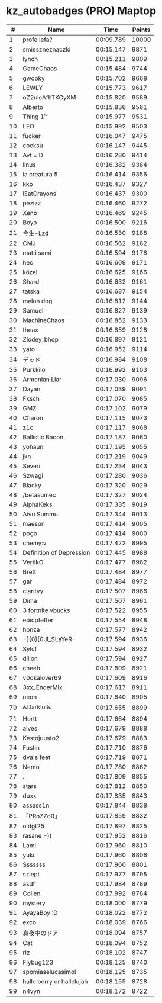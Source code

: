 # kz_autobadges (PRO) Maptop

|  # | Name | Time | Points |
|-------------- | -------------- | -------------- | -------------- | 
| 1 | profe lefa? | 00:09.789 | 10000 | 
| 2 | smieszneznaczki | 00:15.147 | 9871 | 
| 3 | lynch | 00:15.211 | 9809 | 
| 4 | GameChaos | 00:15.484 | 9744 | 
| 5 | gwooky | 00:15.702 | 9668 | 
| 6 | LEWLY | 00:15.773 | 9617 | 
| 7 | oZ2ulcAfhTKCyXM | 00:15.820 | 9589 | 
| 8 | Alberto | 00:15.836 | 9561 | 
| 9 | Thing 1™ | 00:15.977 | 9531 | 
| 10 | LEO | 00:15.992 | 9503 | 
| 11 | fucker | 00:16.047 | 9475 | 
| 12 | cocksu | 00:16.147 | 9445 | 
| 13 | Avt = D | 00:16.280 | 9414 | 
| 14 | linus | 00:16.382 | 9384 | 
| 15 | la creatura 5 | 00:16.414 | 9356 | 
| 16 | kkb | 00:16.437 | 9327 | 
| 17 | iEatCrayons | 00:16.437 | 9300 | 
| 18 | pezizz | 00:16.460 | 9272 | 
| 19 | Xeno | 00:16.469 | 9245 | 
| 20 | Boyo | 00:16.500 | 9216 | 
| 21 | 今生-Lzd | 00:16.530 | 9188 | 
| 22 | CMJ | 00:16.562 | 9182 | 
| 23 | matti sami | 00:16.594 | 9176 | 
| 24 | hec | 00:16.609 | 9171 | 
| 25 | közel | 00:16.625 | 9166 | 
| 26 | Shard | 00:16.632 | 9161 | 
| 27 | tatska | 00:16.687 | 9154 | 
| 28 | melon dog | 00:16.812 | 9144 | 
| 29 | Samuel | 00:16.827 | 9139 | 
| 30 | MachineChaos | 00:16.852 | 9133 | 
| 31 | theax | 00:16.859 | 9128 | 
| 32 | Zlodey_bhop | 00:16.897 | 9121 | 
| 33 | yato | 00:16.952 | 9114 | 
| 34 | デッド | 00:16.984 | 9108 | 
| 35 | Purkkilo | 00:16.992 | 9103 | 
| 36 | Armenian Liar | 00:17.030 | 9096 | 
| 37 | Dayan | 00:17.039 | 9091 | 
| 38 | Fksch | 00:17.070 | 9085 | 
| 39 | GMZ | 00:17.102 | 9079 | 
| 40 | Charon | 00:17.115 | 9073 | 
| 41 | z1c | 00:17.117 | 9068 | 
| 42 | Ballistic Bacon | 00:17.187 | 9060 | 
| 43 | yohaun | 00:17.195 | 9055 | 
| 44 | jkn | 00:17.219 | 9049 | 
| 45 | Severi | 00:17.234 | 9043 | 
| 46 | Szwagi | 00:17.280 | 9036 | 
| 47 | Blacky | 00:17.320 | 9029 | 
| 48 | /betasumec | 00:17.327 | 9024 | 
| 49 | AlphaKeks | 00:17.335 | 9019 | 
| 50 | Aivu Summu | 00:17.344 | 9013 | 
| 51 | maeson | 00:17.414 | 9005 | 
| 52 | pogo | 00:17.414 | 9000 | 
| 53 | chemy:v | 00:17.422 | 8995 | 
| 54 | Definition of Depression | 00:17.445 | 8988 | 
| 55 | VertikO | 00:17.477 | 8982 | 
| 56 | Brett | 00:17.484 | 8977 | 
| 57 | gar | 00:17.484 | 8972 | 
| 58 | clarityy | 00:17.507 | 8966 | 
| 59 | Dima | 00:17.507 | 8961 | 
| 60 | 3 fortnite vbucks | 00:17.522 | 8955 | 
| 61 | epicpfeffer | 00:17.554 | 8948 | 
| 62 | honza | 00:17.577 | 8942 | 
| 63 | -}{0}{0JI_SLaYeR- | 00:17.594 | 8936 | 
| 64 | Sylcf | 00:17.594 | 8932 | 
| 65 | dillon | 00:17.594 | 8927 | 
| 66 | cheeb | 00:17.609 | 8921 | 
| 67 | v0dkalover69 | 00:17.609 | 8916 | 
| 68 | 3xx_EnderMix | 00:17.617 | 8911 | 
| 69 | neon | 00:17.640 | 8905 | 
| 70 | ♿Darklul♿ | 00:17.655 | 8899 | 
| 71 | Hortt | 00:17.664 | 8894 | 
| 72 | alves | 00:17.679 | 8888 | 
| 73 | Kestojuusto2 | 00:17.679 | 8883 | 
| 74 | Fustin | 00:17.710 | 8876 | 
| 75 | dva's feet | 00:17.719 | 8871 | 
| 76 | Nemo | 00:17.780 | 8862 | 
| 77 | .. | 00:17.809 | 8855 | 
| 78 | stars | 00:17.812 | 8850 | 
| 79 | duxx | 00:17.835 | 8843 | 
| 80 | assass1n | 00:17.844 | 8838 | 
| 81 | 「PRoZZoR」 | 00:17.859 | 8832 | 
| 82 | oldgt25 | 00:17.897 | 8825 | 
| 83 | rasane =)) | 00:17.952 | 8816 | 
| 84 | Lami | 00:17.960 | 8810 | 
| 85 | yuki. | 00:17.960 | 8806 | 
| 86 | Sssssss | 00:17.960 | 8801 | 
| 87 | szlept | 00:17.977 | 8795 | 
| 88 | asdf | 00:17.984 | 8789 | 
| 89 | Collen | 00:17.992 | 8784 | 
| 90 | mystery | 00:18.000 | 8779 | 
| 91 | AyayaBoy :D | 00:18.022 | 8772 | 
| 92 | exco | 00:18.039 | 8766 | 
| 93 | 真夜中のドア | 00:18.094 | 8757 | 
| 94 | Cat | 00:18.094 | 8752 | 
| 95 | rlz | 00:18.102 | 8747 | 
| 96 | Flybug123 | 00:18.125 | 8740 | 
| 97 | spomiaselucasimol | 00:18.125 | 8735 | 
| 98 | halle berry or hallelujah | 00:18.155 | 8728 | 
| 99 | n4vyn | 00:18.172 | 8722 | 

